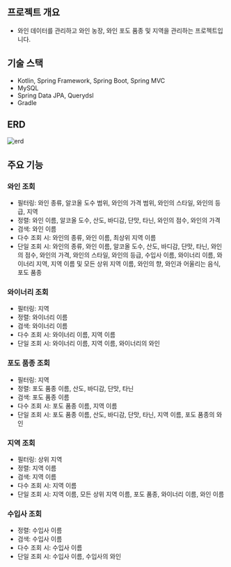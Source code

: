 ## 프로젝트 개요
- 와인 데이터를 관리하고 와인 농장, 와인 포도 품종 및 지역을 관리하는 프로젝트입니다.

## 기술 스택
- Kotlin, Spring Framework, Spring Boot, Spring MVC
- MySQL
- Spring Data JPA, Querydsl
- Gradle

## ERD
![erd](https://github.com/cheery72/Wine_Management_Project/assets/69693631/6075d717-ea30-4122-b4ef-b57cbdb56785)

## 주요 기능
### 와인 조회
- 필터링: 와인 종류, 알코올 도수 범위, 와인의 가격 범위, 와인의 스타일, 와인의 등급, 지역
- 정렬: 와인 이름, 알코올 도수, 산도, 바디감, 단맛, 타닌, 와인의 점수, 와인의 가격
- 검색: 와인 이름
- 다수 조회 시: 와인의 종류, 와인 이름, 최상위 지역 이름
- 단일 조회 시: 와인의 종류, 와인 이름, 알코올 도수, 산도, 바디감, 단맛, 타닌, 와인의 점수, 와인의 가격, 와인의 스타일, 와인의 등급, 수입사 이름, 와이너리 이름, 와이너리 지역, 지역 이름 및 모든 상위 지역 이름, 와인의 향, 와인과 어울리는 음식, 포도 품종

### 와이너리 조회
- 필터링: 지역
- 정렬: 와이너리 이름
- 검색: 와이너리 이름
- 다수 조회 시: 와이너리 이름, 지역 이름
- 단일 조회 시: 와이너리 이름, 지역 이름, 와이너리의 와인

### 포도 품종 조회
- 필터링: 지역
- 정렬: 포도 품종 이름, 산도, 바디감, 단맛, 타닌
- 검색: 포도 품종 이름
- 다수 조회 시: 포도 품종 이름, 지역 이름
- 단일 조회 시: 포도 품종 이름, 산도, 바디감, 단맛, 타닌, 지역 이름, 포도 품종의 와인

### 지역 조회
- 필터링: 상위 지역
- 정렬: 지역 이름
- 검색: 지역 이름
- 다수 조회 시: 지역 이름
- 단일 조회 시: 지역 이름, 모든 상위 지역 이름, 포도 품종, 와이너리 이름, 와인 이름

### 수입사 조회
- 정렬: 수입사 이름
- 검색: 수입사 이름
- 다수 조회 시: 수입사 이름
- 단일 조회 시: 수입사 이름, 수입사의 와인
